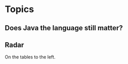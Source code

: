 # Topics


## Does Java the language still matter?

<div class="your-clock"></div>
<script>
var clock = $('.your-clock').FlipClock({
autoStart:false, countdown: true
});
clock.setTime(600);
clock.start();
</script>



## Radar

On the tables to the left.